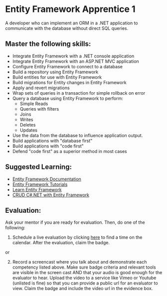 # Entity Framework Apprentice 1

A developer who can implement an ORM in a .NET application to communicate with the database without direct SQL queries.

## Master the following skills:

* Integrate Entity Framework with a .NET console application
* Integrate Entity Framework with an ASP.NET MVC application
* Configure Entity Framework to connect to a database
* Build a repository using Entity Framework
* Build entities for use with Entity Framework
* Build migrations for Entity changes in Entity Framework
* Apply and revert migrations
* Wrap sets of queries in a transaction for simple rollback on error
* Query a database using Entity Framework to perform:
  * Simple Reads
  * Queries with filters
  * Joins
  * Writes
  * Deletes
  * Updates
* Use the data from the database to influence application output.
* Build applications with "database first"
* Build applications with "code first"
* Defend "code first" as a superior method in most cases

## Suggested Learning:

* [Entity Framework Documentation](https://docs.microsoft.com/en-us/ef/)
* [Entity Framework Tutorials](https://www.entityframeworktutorial.net/)
* [Learn Entity Framework](https://www.udemy.com/course/learn-entity-framework/)
* [CRUD C#.NET with Entity Framework](https://www.udemy.com/course/crud-cnet-with-entity-framework/)

## Evaluation:

Ask your mentor if you are ready for evaluation. Then, do one of the following:

1. Schedule a live evaluation by clicking [here](http://evals.codex.academy) to find a time on the calendar. After the evaluation, claim the badge.

or

2. Record a screencast where you talk about and demonstrate each competency listed above. Make sure badge criteria and relevant tools are visible in the screen cast AND that your audio is good enough for the evaluator to hear. Upload the video to a service like Vimeo or Youtube (unlisted is fine) so that you can provide a public url for an evaluator to view. Claim the badge and include the video url in the evidence box.
